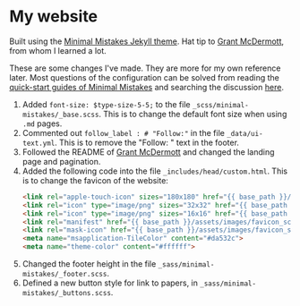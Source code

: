 # My website

Built using the [Minimal Mistakes Jekyll theme](https://github.com/mmistakes/minimal-mistakes). Hat tip to [Grant McDermott](https://grantmcdermott.com/), from whom I learned a lot.

These are some changes I've made. They are more for my own reference later. Most questions of the configuration can be solved from reading the [quick-start guides of Minimal Mistakes](https://mmistakes.github.io/minimal-mistakes/docs/quick-start-guide/) and searching the discussion [here](https://github.com/mmistakes/minimal-mistakes/discussions).

1. Added `font-size: $type-size-5-5;` to the file `_scss/minimal-mistakes/_base.scss`. This is to change the default font size when using `.md` pages.
2. Commented out `follow_label : # "Follow:"` in the file `_data/ui-text.yml`. This is to remove the "Follow: " text in the footer. 
3. Followed the README of [Grant McDermott](https://github.com/grantmcdermott/grantmcdermott.github.io/tree/master) and changed the landing page and pagination.
4. Added the following code into the file `_includes/head/custom.html`. This is to change the favicon of the website:
    ```html
    <link rel="apple-touch-icon" sizes="180x180" href="{{ base_path }}/assets/images/favicon_sc/apple-touch-icon.png">
    <link rel="icon" type="image/png" sizes="32x32" href="{{ base_path }}/assets/images/favicon_sc/favicon-32x32.png">
    <link rel="icon" type="image/png" sizes="16x16" href="{{ base_path }}/assets/images/favicon_sc/favicon-16x16.png">
    <link rel="manifest" href="{{ base_path }}/assets/images/favicon_sc/site.webmanifest">
    <link rel="mask-icon" href="{{ base_path }}/assets/images/favicon_sc/safari-pinned-tab.svg" color="#5bbad5">
    <meta name="msapplication-TileColor" content="#da532c">
    <meta name="theme-color" content="#ffffff">
    ```
5. Changed the footer height in the file `_sass/minimal-mistakes/_footer.scss`.
6. Defined a new button style for link to papers, in `_sass/minimal-mistakes/_buttons.scss`.

